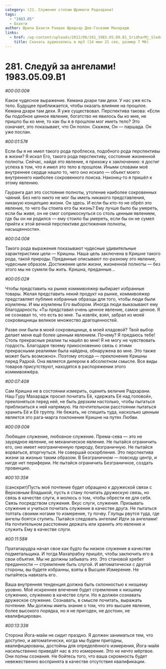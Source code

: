 ```yaml
---
category: (21. Служение стопам Шримати Радхарани)
tags:
  - "1983.05"
  - Бхакти
author: Шрила Бхакти Ракшак Шридхар Дев-Госвами Махарадж
links:
  - href: /wp-content/uploads/2012/08/281_1983.05.09.B1_SridharMj_Sleduy_za_angelami.mp3
    title: Скачать аудиозапись в mp3 (14 мин 21 сек, размер 7 Мб)
---
```


# 281. Следуй за ангелами! 1983.05.09.B1

*#00:00:00#*

Какое чудесное выражение. Кемана дхари там дехи. У нас уже есть тело. Будущее приближается, чтобы оказать влияние на прошлое. Кемана дхари там дехи. Я уже существовал. Перспектива такова: «Если бы подобное ценное явление, богатство не явилось бы ко мне, не пришло бы ко мне, то как бы я в прошлом мог иметь тело? Это означает, это показывает, что Он полон. Скажем, Он — паршада. Он уже послан.

*#00:01:57#*

Если бы я не имел такого рода проблеска, подобного рода перспективы в жизни? Я искал Его, такого рода перспективу, состояние жизненной полноты. Сейчас, найдя это явление, я прихожу к заключению: я достиг успеха в том, что я имел это тело в прошлом. Иными словами моё внутреннее сердце нашло то, чего оно искало — объект моего внутреннего наиболее сокровенного поиска. Наконец-то я пришёл к этому явлению.

Гауранга дал это состояние полноты, утоление наиболее сокровенных чаяний. Без него никто не мог бы иметь никакого представления, никакую концепцию жизни. Он здесь. И если бы кто-то не обрёл это явление, то чего бы стоила его бы жизнь? Ему лучше было бы умереть, если бы живя, он не смог соприкоснуться со столь ценным явлением, где бы он ни родился — ему стоило бы умереть, если бы он не сумел прийти к этой вечной перспективе достижения полноты, насыщенности».

*#00:04:00#*

Такого рода выражения показывают чудесные удивительные характеристики цели — Кришны. Наша цель заключена в Кришне такого рода, такой природы. Преданные описывают по-разному это явление, чудесным образом. Достижение цели жизни, жизненной полноты — без этого мы не сумели бы жить. Кришна, преданные…

*#00:05:02#*

Чтобы представить на рынке коммивояжер выбирает избранные товары. Желая представить некий продукт на рынке, коммивояжер представляет публике избранные образцы для того, чтобы люди были изумлены. И мы изумлены Его выбором. Иногда люди выказывают ему благодарность: «Ты представил очень ценное явление, самое ценное. Я не сознавал то, что есть во мне. Ты извлёк, взял, забрал из моей сокровищницы великое множество драгоценностей.

Разве они были в моей сокровищнице, в моей кладовой? Твой выбор делает меня ещё более ценным явлением. Почему? Я предаюсь тебе! Столь прекрасные реалии ты нашёл во мне! Я не могу не чувствовать гордость. Благодаря твоему прикосновению связь с этими прекрасными реалиями была найдена, обнаружена во мне. Это также может быть возможно». Поэтому отсюда — преклонение Кришны перед Радхой. Она является дилером в абсолютном смысле. Все виды товаров присутствуют, находятся в распоряжении этого коммивояжёра.

*#00:07:40#*

Сам Кришна не в состоянии измерить, оценить величие Радхарани. Наш Гуру Махарадж просил почитать Её, «держать Её над головой», преклоняться перед ней, не быть дерзким настолько, чтобы пытаться приблизиться к ней напрямую. На почтительном расстоянии пытаться хранить Её и Её группу. Не бежать, не спешить туда, насколько ценным является это рага-марга поклонение Кришне на путях Любви.

*#00:09:00#*

Любящее служение, любовное служение. Према-сева — это не заурядное явление, не механическое явление. Не пытайся ограничить его, оно имеет неограниченную природу, безграничную. Не пытайся ворваться, вторгнуться. Не совершай оскорбления. Это перспектива жизни за жизнью таким образом. В Безграничном — повсюду центр, и нигде нет периферии. Не пытайся ограничить Безграничное, создать провинцию.

*#00:10:35#*

(санскрит)Пусть моё почтение будет обращено к дружеской связи с Верховным Владыкой, пусть я стану почитать дружескую связь, но связь в качестве слуги, я молюсь о том, чтобы обрести ее для себя. Связь посредством служения. Вкус слуги, служения. Призывать служение и учиться почитать служение в качестве друга. Не пытаться топтать своими ногами то измерение, ту почву. Глупцы рвутся туда, где ангелы боятся ступить. Пытайся следовать ангелам! Идти за ангелами! На почтительном расстоянии держать или хранить это явление и служить Ему в качестве слуги.

*#00:11:58#*

Пратапарудра начал свое как будто бы низкое служение в качестве подметальщика. И тогда Махапрабху пришёл, чтобы заключить его в свои объятия. Мы не должны забывать это. Это становой хребет преданности — стремление быть слугой. И автоматически с другой стороны, вы будете избранны, взяты в Высшее Измерение. Не пытайтесь навязать его.

Ваша внутренняя тенденция должна быть склонностью к низшему уровню. Моё искреннее влечение будет стремление к низшему служению, служению в качестве слуги. Но я должен сознавать дружеское служение. Сознавать, в смысле почитать, выражать почтение. Мы должны иметь знание о том, что это высшее явление, более высокого порядка, но я не пригоден, не достоин, не квалифицирован.

*#00:13:33#*

Сторона Йога-майи не сидит праздно. Я должен заниматься тем, что доступно, и автоматически, когда мы будем пригодны, квалифицированы, достойны для определённого измерения, Йога-майя насильственно приведёт нас в это измерение. Это не нечто мёртвое. Они полны сознания. Не бойтесь того, что ваша скромность будет невежественно воспринята в качестве отсутствия квалификации.

